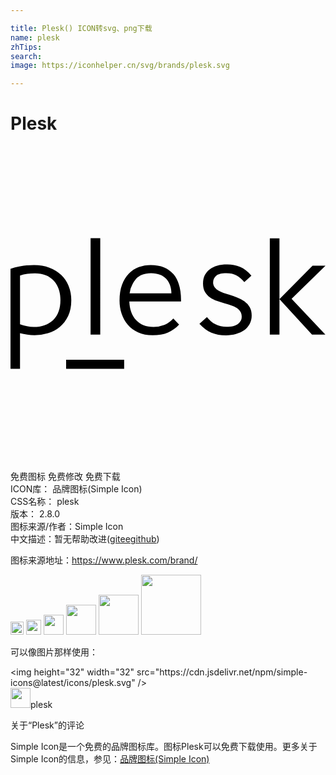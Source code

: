 ```yaml
---

title: Plesk() ICON转svg、png下载
name: plesk
zhTips: 
search: 
image: https://iconhelper.cn/svg/brands/plesk.svg

---
```


# Plesk  <small style="font-size: 60%;font-weight: 100"></small>

<div id="svg" class="svg-wrap">
<svg role="img" xmlns="http://www.w3.org/2000/svg" viewBox="0 0 24 24"><title>Plesk icon</title><path d="M6.102 7.021v7.353h.736V7.02zm13.655.01v7.343h.735V7.032zm.735 4.633l2.479 2.71h1.019l-2.574-2.731L24 9.122h-.987zm-4.008-2.636c-.536 0-.972.125-1.31.378-.337.252-.505.609-.505 1.07 0 .26.049.474.148.642.1.168.226.306.38.415.154.108.328.198.522.267.194.07.39.134.59.19.175.049.342.1.5.152.158.052.297.117.418.194.12.077.216.17.286.278.07.109.104.244.104.405 0 .21-.095.388-.286.535-.19.147-.484.221-.88.221-.609 0-1.104-.245-1.485-.735l-.572.504c.286.315.59.54.913.678.322.136.693.204 1.11.204.272 0 .527-.033.766-.1a1.89 1.89 0 00.621-.294c.176-.13.316-.288.419-.478.102-.189.153-.402.153-.64 0-.26-.051-.474-.153-.646a1.46 1.46 0 00-.402-.436 2.284 2.284 0 00-.545-.289 13.019 13.019 0 00-.594-.205c-.161-.049-.317-.1-.467-.152a2.013 2.013 0 01-.397-.184.923.923 0 01-.275-.252.598.598 0 01-.104-.357c0-.203.075-.371.225-.504.15-.133.413-.2.787-.2.293 0 .546.055.759.163.213.109.41.278.594.51l.011.01.54-.494c-.272-.315-.556-.535-.853-.661a2.586 2.586 0 00-1.018-.19zm-14.688.041c-.588 0-1.187.095-1.796.284v7.626h.725v-2.72c.182.048.364.087.546.115a3.539 3.539 0 001.586-.11c.336-.102.635-.261.898-.478.263-.217.474-.494.636-.83.16-.336.241-.739.241-1.208 0-.385-.067-.742-.2-1.071a2.42 2.42 0 00-.572-.851 2.636 2.636 0 00-.898-.557c-.35-.133-.739-.2-1.166-.2zm8.886 0c-.322 0-.627.055-.914.163-.287.11-.54.275-.756.5a2.391 2.391 0 00-.515.845c-.126.34-.189.74-.189 1.202 0 .35.052.683.157.998.106.315.263.596.473.84.21.246.473.44.788.583.315.144.683.216 1.103.216.455 0 .844-.068 1.166-.205.322-.137.605-.338.85-.604l-.44-.462c-.204.224-.431.387-.683.488a2.226 2.226 0 01-.84.153c-.554 0-.992-.175-1.314-.526-.322-.35-.493-.822-.514-1.417h3.939c.013-.904-.176-1.592-.568-2.064-.392-.473-.973-.71-1.743-.71zm.031.62c.26 0 .487.04.683.121.196.08.355.187.478.32.122.133.217.295.284.484.066.189.1.392.1.609H9.074a2.126 2.126 0 01.494-1.103c.111-.126.264-.23.456-.31.193-.08.422-.12.688-.12zM1.86 9.7c.616 0 1.094.188 1.434.563.34.374.51.866.51 1.475 0 .659-.185 1.165-.552 1.518-.368.354-.863.53-1.486.53-.168 0-.342-.018-.52-.057a4.836 4.836 0 01-.52-.142V9.868c.182-.063.367-.107.557-.132.189-.024.38-.036.577-.036zm2.377 6.588v.692H8.66v-.692z"/></svg>
</div>
<detail full-name='plesk'></detail>

<div class="detail-page">
<p>
<span><span class="badge-success badge">免费图标</span> <span class="badge-success badge">免费修改</span>  <span class="badge-success badge">免费下载</span> </span>
<br/>
<span>
ICON库：
<span class="badge-secondary badge">品牌图标(Simple Icon)</span> 
</span>
<br/>
<span>
CSS名称：
<span class="badge-secondary badge">plesk</span> 
</span>

<br/>
<span>
版本：
<span class="badge-secondary badge">2.8.0</span> 
</span>
<br/>
<span>图标来源/作者：<span class="badge-light badge">Simple Icon</span></span> 
<br/>
<span class="zh-detail">中文描述：暂无<span class="help-link"><span>帮助改进</span>(<a href="https://gitee.com/liuwave/icon-helper/edit/master/json/brands/plesk.json" target="_blank" rel="noopener noreferrer">gitee</a><a href="https://github.com/liuwave/icon-helper/edit/master/json/brands/plesk.json" target="_blank" rel="noopener noreferrer">github</a></span>)</span><br/>
</p>
</div><div class="description description alert alert-light"><p>图标来源地址：<a href="https://www.plesk.com/brand/" target="_blank" rel="noopener noreferrer">https://www.plesk.com/brand/</a></p></div>
<div class="alert alert-dark">
<img height="21" width="21" src="https://cdn.jsdelivr.net/npm/simple-icons@latest/icons/plesk.svg" />
<img height="24" width="24" src="https://cdn.jsdelivr.net/npm/simple-icons@latest/icons/plesk.svg" />
<img height="32" width="32" src="https://cdn.jsdelivr.net/npm/simple-icons@latest/icons/plesk.svg" />
<img height="48" width="48" src="https://cdn.jsdelivr.net/npm/simple-icons@latest/icons/plesk.svg" />
<img height="64" width="64" src="https://cdn.jsdelivr.net/npm/simple-icons@latest/icons/plesk.svg" />
<img height="96" width="96" src="https://cdn.jsdelivr.net/npm/simple-icons@latest/icons/plesk.svg" />

</div>
<div>
  <p>可以像图片那样使用：    
  </p>
  <div class="alert alert-primary" style="font-size: 14px">
    &lt;img height="32" width="32" src="https://cdn.jsdelivr.net/npm/simple-icons@latest/icons/plesk.svg" /&gt;
    <copy-btn content='<img height="32" width="32" src="https://cdn.jsdelivr.net/npm/simple-icons@latest/icons/plesk.svg" />'></copy-btn>
  </div>
  <div class="alert alert-secondary">
    <img height="32" width="32" src="https://cdn.jsdelivr.net/npm/simple-icons@latest/icons/plesk.svg" />plesk
    <copy-btn content="plesk" btn-title="复制图标名称"></copy-btn>
  </div>
</div>

<Vssue title="关于“Plesk”的评论" >关于“Plesk”的评论</Vssue>


<div><p>Simple Icon是一个免费的品牌图标库。图标Plesk可以免费下载使用。更多关于  Simple Icon的信息，参见：<a target="_blank" href="https://iconhelper.cn/brands.html">品牌图标(Simple Icon)</a>
</p></div>
